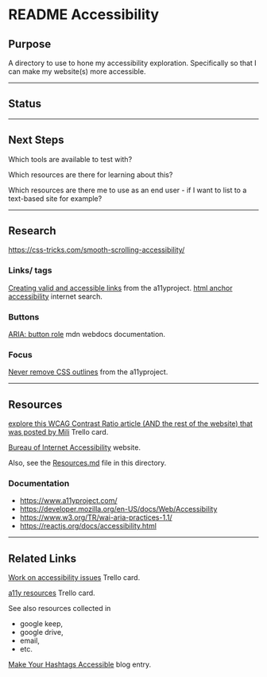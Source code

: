 # README Accessibility

## Purpose
A directory to use to hone my accessibility exploration. Specifically so that I can make my website(s) more accessible.

---
## Status

---
## Next Steps
Which tools are available to test with?

Which resources are there for learning about this?

Which resources are there me to use as an end user - if I want to list to a text-based site for example?

---
## Research
https://css-tricks.com/smooth-scrolling-accessibility/

### Links/<a> tags
[Creating valid and accessible links](https://www.a11yproject.com/posts/2019-02-15-creating-valid-and-accessible-links/) from the a11yproject.
[html anchor accessibility](https://www.google.com/search?q=html+anchor+accessibility&oq=html+anchor+accessibility&aqs=chrome..69i57.6984j0j4&sourceid=chrome&ie=UTF-8) internet search.

### Buttons
[ARIA: button role](https://developer.mozilla.org/en-US/docs/Web/Accessibility/ARIA/Roles/button_role) mdn webdocs documentation.

### Focus
[Never remove CSS outlines](https://www.a11yproject.com/posts/2013-01-25-never-remove-css-outlines/) from the a11yproject.

---
## Resources
[explore this WCAG Contrast Ratio article (AND the rest of the website) that was posted by Mili](https://trello.com/c/bgdUXGZM/436-explore-this-article-and-the-rest-of-the-website-that-was-posted-by-mili) Trello card.

[Bureau of Internet Accessibility](https://www.boia.org/) website.

Also, see the [Resources.md](https://github.com/JamieBort/LearningDirectory/blob/master/Accessibility/Resources.md) file in this directory.

### Documentation
* https://www.a11yproject.com/
* https://developer.mozilla.org/en-US/docs/Web/Accessibility
* https://www.w3.org/TR/wai-aria-practices-1.1/
* https://reactjs.org/docs/accessibility.html

---
## Related Links
[Work on accessibility issues](https://trello.com/c/QiXs2V0r/164-work-on-accessibility-issues) Trello card.

[a11y resources](https://trello.com/c/nSgl3vaI/437-a11y-resources) Trello card.

See also resources collected in 

* google keep, 
* google drive, 
* email, 
* etc.

[Make Your Hashtags Accessible](https://www.boia.org/blog/make-your-hashtags-accessible) blog entry.